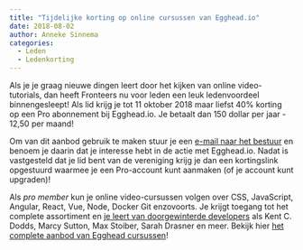 ```yaml
---
title: "Tijdelijke korting op online cursussen van Egghead.io"
date: 2018-08-02
author: Anneke Sinnema
categories: 
  - Leden
  - Ledenkorting
---
```

Als je je graag nieuwe dingen leert door het kijken van online video-tutorials, dan heeft Fronteers nu voor leden een leuk ledenvoordeel binnengesleept! Als lid krijg je tot 11 oktober 2018 maar liefst 40% korting op een Pro abonnement bij Egghead.io. Je betaalt dan 150 dollar per jaar - 12,50 per maand!

Om van dit aanbod gebruik te maken stuur je een [e-mail naar het bestuur](mailto:bestuur@fronteers.nl) en benoem je daarin dat je interesse hebt in de actie met Egghead.io. Nadat is vastgesteld dat je lid bent van de vereniging krijg je dan een kortingslink opgestuurd waarmee je een Pro-account kunt aanmaken (of je account kunt upgraden)!

Als _pro member_ kun je online video-cursussen volgen over CSS, JavaScript, Angular, React, Vue, Node, Docker Git enzovoorts. Je krijgt toegang tot het complete assortiment en [je leert van doorgewinterde developers](https://egghead.io/instructors) als Kent C. Dodds, Marcy Sutton, Max Stoiber, Sarah Drasner en meer. Bekijk hier [het complete aanbod van Egghead cursussen](https://egghead.io/browse/frameworks)!
